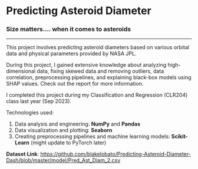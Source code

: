# Predicting Asteroid Diameter 
### Size matters.... when it comes to asteroids
---

This project involves predicting asteroid diameters based on various orbital data and physical parameters provided by NASA JPL.

During this project, I gained extensive knowledge about analyzing high-dimensional data, fixing skewed data and removing outliers, data correlation, preprocessing pipelines, and explaining black-box models using SHAP values. Check out the report for more information.

I completed this project during my Classification and Regression (CLR204) class last year (Sep 2023).

Technologies used:

1. Data analysis and engineering: **NumPy** and **Pandas**
2. Data visualization and plotting: **Seaborn**
3. Creating preprocessing pipelines and machine learning models: **Scikit-Learn** (might update to PyTorch later)


**Dataset Link**: https://github.com/blakelobato/Predicting-Asteroid-Diameter-Dash/blob/master/model/Pred_Ast_Diam_2.csv
